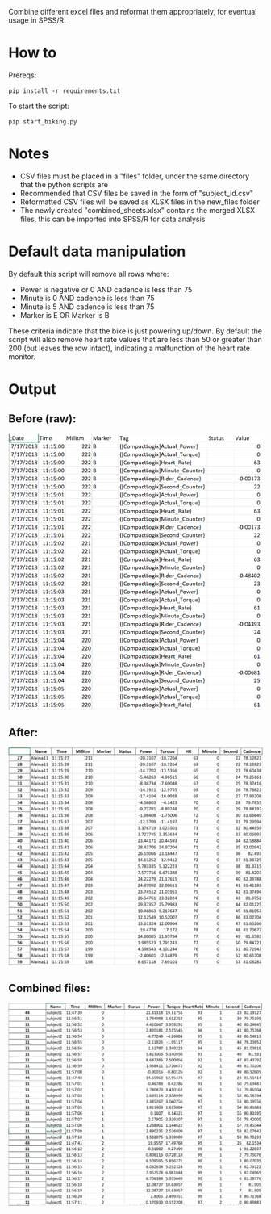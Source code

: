 Combine different excel files and reformat them appropriately, for eventual usage in SPSS/R.

# How to

Prereqs:
```
pip install -r requirements.txt
```
To start the script:
```
pip start_biking.py
```
# Notes
* CSV files must be placed in a "files" folder, under the same directory that the python scripts are
* Recommended that CSV files be saved in the form of "subject_id.csv"
* Reformatted CSV files will be saved as XLSX files in the new_files folder
* The newly created "combined_sheets.xlsx" contains the merged XLSX files, this can be imported into SPSS/R for data analysis

# Default data manipulation
By default this script will remove all rows where:
* Power is negative or 0 AND cadence is less than 75
* Minute is 0 AND cadence is less than 75
* Minute is 5 AND cadence is less than 75
* Marker is E OR Marker is B

These criteria indicate that the bike is just powering up/down. By default the script will also remove heart rate values that are less than 50 or greater than 200 (but leaves the row intact), indicating a malfunction of the heart rate monitor.

# Output

## Before (raw):
![alt text](https://github.com/pomkos/biking/blob/master/before.png)

## After:
![alt text](https://github.com/pomkos/biking/blob/master/after.png)

## Combined files:
![alt text](https://github.com/pomkos/biking/blob/master/combined.png)
